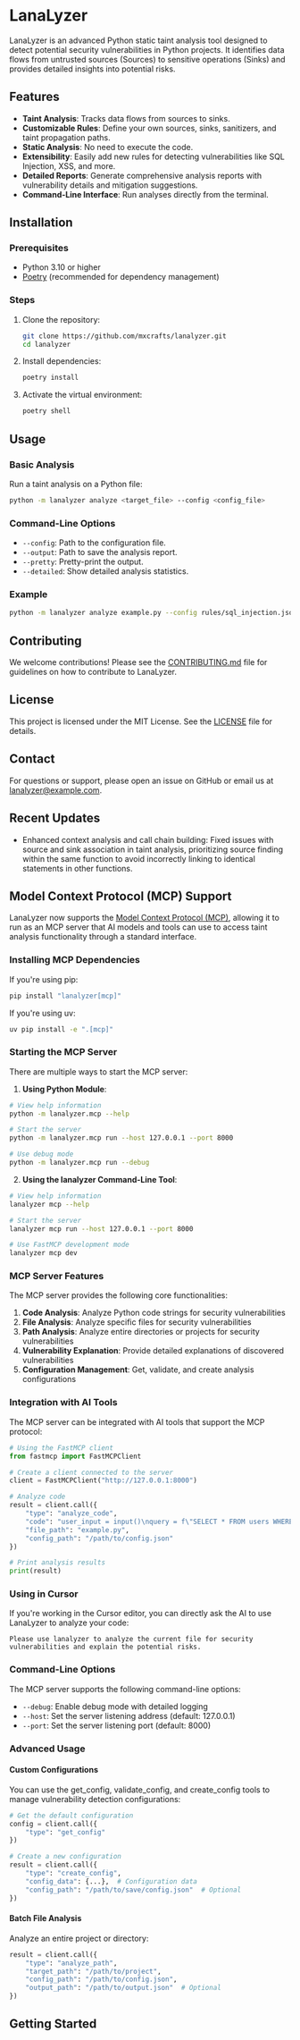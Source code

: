 # LanaLyzer

LanaLyzer is an advanced Python static taint analysis tool designed to detect potential security vulnerabilities in Python projects. It identifies data flows from untrusted sources (Sources) to sensitive operations (Sinks) and provides detailed insights into potential risks.

## Features

- **Taint Analysis**: Tracks data flows from sources to sinks.
- **Customizable Rules**: Define your own sources, sinks, sanitizers, and taint propagation paths.
- **Static Analysis**: No need to execute the code.
- **Extensibility**: Easily add new rules for detecting vulnerabilities like SQL Injection, XSS, and more.
- **Detailed Reports**: Generate comprehensive analysis reports with vulnerability details and mitigation suggestions.
- **Command-Line Interface**: Run analyses directly from the terminal.

## Installation

### Prerequisites
- Python 3.10 or higher
- [Poetry](https://python-poetry.org/) (recommended for dependency management)

### Steps
1. Clone the repository:
   ```bash
   git clone https://github.com/mxcrafts/lanalyzer.git
   cd lanalyzer
   ```

2. Install dependencies:
   ```bash
   poetry install
   ```

3. Activate the virtual environment:
   ```bash
   poetry shell
   ```

## Usage

### Basic Analysis
Run a taint analysis on a Python file:
```bash
python -m lanalyzer analyze <target_file> --config <config_file>
```

### Command-Line Options
- `--config`: Path to the configuration file.
- `--output`: Path to save the analysis report.
- `--pretty`: Pretty-print the output.
- `--detailed`: Show detailed analysis statistics.

### Example
```bash
python -m lanalyzer analyze example.py --config rules/sql_injection.json --pretty
```

## Contributing

We welcome contributions! Please see the [CONTRIBUTING.md](CONTRIBUTING.md) file for guidelines on how to contribute to LanaLyzer.

## License

This project is licensed under the MIT License. See the [LICENSE](LICENSE) file for details.

## Contact

For questions or support, please open an issue on GitHub or email us at [lanalyzer@example.com](mailto:lanalyzer@example.com).

## Recent Updates

- Enhanced context analysis and call chain building: Fixed issues with source and sink association in taint analysis, prioritizing source finding within the same function to avoid incorrectly linking to identical statements in other functions.

## Model Context Protocol (MCP) Support

LanaLyzer now supports the [Model Context Protocol (MCP)](https://modelcontextprotocol.io/), allowing it to run as an MCP server that AI models and tools can use to access taint analysis functionality through a standard interface.

### Installing MCP Dependencies

If you're using pip:

```bash
pip install "lanalyzer[mcp]"
```

If you're using uv:

```bash
uv pip install -e ".[mcp]"
```

### Starting the MCP Server

There are multiple ways to start the MCP server:

1. **Using Python Module**:

```bash
# View help information
python -m lanalyzer.mcp --help

# Start the server
python -m lanalyzer.mcp run --host 127.0.0.1 --port 8000

# Use debug mode
python -m lanalyzer.mcp run --debug
```

2. **Using the lanalyzer Command-Line Tool**:

```bash
# View help information
lanalyzer mcp --help

# Start the server
lanalyzer mcp run --host 127.0.0.1 --port 8000

# Use FastMCP development mode
lanalyzer mcp dev
```

### MCP Server Features

The MCP server provides the following core functionalities:

1. **Code Analysis**: Analyze Python code strings for security vulnerabilities
2. **File Analysis**: Analyze specific files for security vulnerabilities
3. **Path Analysis**: Analyze entire directories or projects for security vulnerabilities
4. **Vulnerability Explanation**: Provide detailed explanations of discovered vulnerabilities
5. **Configuration Management**: Get, validate, and create analysis configurations

### Integration with AI Tools

The MCP server can be integrated with AI tools that support the MCP protocol:

```python
# Using the FastMCP client
from fastmcp import FastMCPClient

# Create a client connected to the server
client = FastMCPClient("http://127.0.0.1:8000")

# Analyze code
result = client.call({
    "type": "analyze_code",
    "code": "user_input = input()\nquery = f\"SELECT * FROM users WHERE name = '{user_input}'\"",
    "file_path": "example.py",
    "config_path": "/path/to/config.json"
})

# Print analysis results
print(result)
```

### Using in Cursor

If you're working in the Cursor editor, you can directly ask the AI to use LanaLyzer to analyze your code:

```
Please use lanalyzer to analyze the current file for security vulnerabilities and explain the potential risks.
```

### Command-Line Options

The MCP server supports the following command-line options:

- `--debug`: Enable debug mode with detailed logging
- `--host`: Set the server listening address (default: 127.0.0.1)
- `--port`: Set the server listening port (default: 8000)

### Advanced Usage

#### Custom Configurations

You can use the get_config, validate_config, and create_config tools to manage vulnerability detection configurations:

```python
# Get the default configuration
config = client.call({
    "type": "get_config"
})

# Create a new configuration
result = client.call({
    "type": "create_config",
    "config_data": {...},  # Configuration data
    "config_path": "/path/to/save/config.json"  # Optional
})
```

#### Batch File Analysis

Analyze an entire project or directory:

```python
result = client.call({
    "type": "analyze_path",
    "target_path": "/path/to/project",
    "config_path": "/path/to/config.json",
    "output_path": "/path/to/output.json"  # Optional
})
```

## Getting Started